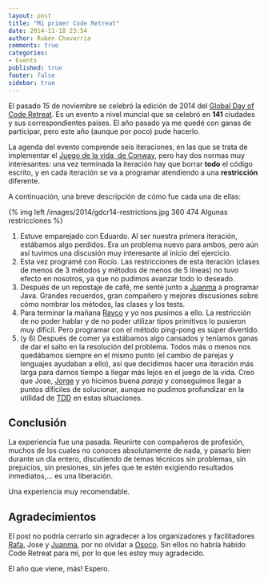 ```yaml
---
layout: post
title: "Mi primer Code Retreat"
date: 2014-11-18 23:54
author: Rubén Chavarría
comments: true
categories: 
- Events
published: true
footer: false
sidebar: true
---
```


El pasado 15 de noviembre se celebró la edición de 2014 del
[Global Day of Code Retreat]. Es un evento a nivel muncial
que se celebró en **141** ciudades y sus correspondientes paises.
El año pasado ya me quedé con ganas de participar, pero este año
(aunque por poco) pude hacerlo.

<!--more-->

La agenda del evento comprende seis iteraciones, en las que se trata de implementar
el [Juego de la vida, de Conway], pero hay dos normas muy interesantes: una vez
terminada la iteración hay que borrar **todo** el código escrito, y en cada iteración
se va a programar atendiendo a una **restricción** diferente.

A continuación, una breve descripción de cómo fue cada una de ellas:

{% img left /images/2014/gdcr14-restrictions.jpg 360 474 Algunas restricciones %}

1. Estuve emparejado con Eduardo. Al ser nuestra primera iteración, estábamos algo
perdidos. Era un problema nuevo para ambos, pero aún así tuvimos una discusión muy
interesante al inicio del ejercicio.
2. Esta vez programé con Rocío. Las restricciones de esta iteración (clases de
menos de 3 métodos y métodos de menos de 5 líneas) no tuvo efecto en nosotros, ya
que no pudimos avanzar todo lo deseado.
3. Después de un repostaje de café, me senté junto a [Juanma] a programar Java.
Grandes recuerdos, gran compañero y mejores discusiones sobre cómo nombrar los
métodos, las clases y los tests.
4. Para terminar la mañana [Rayco] y yo nos pusimos a ello. La restricción de
no poder hablar y de no poder utilizar tipos primitivos lo pusieron muy difícil.
Pero programar con el método ping-pong es súper divertido.
5. (y 6) Después de comer ya estábamos algo cansados y teníamos ganas de dar
el salto en la resolución del problema. Todos más o menos nos quedábamos siempre
en el mismo punto (el cambio de parejas y lenguajes ayudaban a ello), así que
decidimos hacer una iteración más larga para darnos tiempo a llegar más lejos
en el juego de la vida. Creo que Jose, [Jorge] y yo hicimos buena *pareja* y
conseguimos llegar a puntos difíciles de solucionar, aunque no pudimos profundizar
en la utilidad de [TDD] en estas situaciones.

## Conclusión

La experiencia fue una pasada. Reunirte con compañeros de profesión, muchos de los
cuales no conoces absolutamente de nada, y pasarlo bien durante un día entero,
discutiendo de temas técnicos sin problemas, sin prejuicios, sin presiones, sin
jefes que te estén exigiendo resultados inmediatos,... es una liberación.

Una experiencia muy recomendable.

## Agradecimientos

El post no podría cerrarlo sin agradecer a los organizadores y facilitadores
[Rafa], Jose y [Juanma], por no olvidar a [Osoco]. Sin ellos no habría habido
Code Retreat para mí, por lo que les estoy muy agradecido.

El año que viene, más! Espero.

[Global Day of Code Retreat]: http://globalday.coderetreat.org 
[Juego de la vida, de Conway]: https://es.wikipedia.org/wiki/Juego_de_la_vida
[Juanma]: http://juanmagomezr.es
[Rayco]: https://twitter.com/RaycoNoTieneTW
[Jorge]: https://twitter.com/jfrancoleza
[Rafa]: https://twitter.com/rafael_luque
[TDD]: https://es.wikipedia.org/wiki/Desarrollo_guiado_por_pruebas
[Osoco]: http://osoco.es
